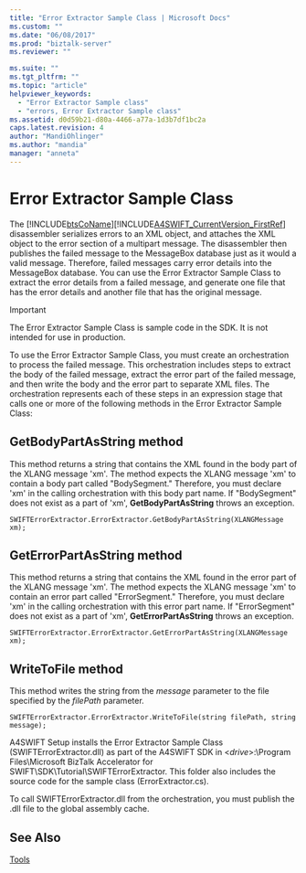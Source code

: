 ```yaml
---
title: "Error Extractor Sample Class | Microsoft Docs"
ms.custom: ""
ms.date: "06/08/2017"
ms.prod: "biztalk-server"
ms.reviewer: ""

ms.suite: ""
ms.tgt_pltfrm: ""
ms.topic: "article"
helpviewer_keywords: 
  - "Error Extractor Sample class"
  - "errors, Error Extractor Sample class"
ms.assetid: d0d59b21-d80a-4466-a77a-1d3b7df1bc2a
caps.latest.revision: 4
author: "MandiOhlinger"
ms.author: "mandia"
manager: "anneta"
---
```

# Error Extractor Sample Class
The [!INCLUDE[btsCoName](../../includes/btsconame-md.md)][!INCLUDE[A4SWIFT_CurrentVersion_FirstRef](../../includes/a4swift-currentversion-firstref-md.md)] disassembler serializes errors to an XML object, and attaches the XML object to the error section of a multipart message. The disassembler then publishes the failed message to the MessageBox database just as it would a valid message. Therefore, failed messages carry error details into the MessageBox database. You can use the Error Extractor Sample Class to extract the error details from a failed message, and generate one file that has the error details and another file that has the original message.  
  
> [!IMPORTANT]
>  The Error Extractor Sample Class is sample code in the SDK. It is not intended for use in production.  
  
 To use the Error Extractor Sample Class, you must create an orchestration to process the failed message. This orchestration includes steps to extract the body of the failed message, extract the error part of the failed message, and then write the body and the error part to separate XML files. The orchestration represents each of these steps in an expression stage that calls one or more of the following methods in the Error Extractor Sample Class:  
  
## GetBodyPartAsString method  
 This method returns a string that contains the XML found in the body part of the XLANG message 'xm'. The method expects the XLANG message 'xm' to contain a body part called "BodySegment." Therefore, you must declare 'xm' in the calling orchestration with this body part name. If "BodySegment" does not exist as a part of 'xm', **GetBodyPartAsString** throws an exception.  
  
```  
SWIFTErrorExtractor.ErrorExtractor.GetBodyPartAsString(XLANGMessage xm);  
```  
  
## GetErrorPartAsString method  
 This method returns a string that contains the XML found in the error part of the XLANG message 'xm'. The method expects the XLANG message 'xm' to contain an error part called "ErrorSegment." Therefore, you must declare 'xm' in the calling orchestration with this error part name. If "ErrorSegment" does not exist as a part of 'xm', **GetErrorPartAsString** throws an exception.  
  
```  
SWIFTErrorExtractor.ErrorExtractor.GetErrorPartAsString(XLANGMessage xm);  
```  
  
## WriteToFile method  
 This method writes the string from the *message* parameter to the file specified by the *filePath* parameter.  
  
```  
SWIFTErrorExtractor.ErrorExtractor.WriteToFile(string filePath, string message);  
```  
  
 A4SWIFT Setup installs the Error Extractor Sample Class (SWIFTErrorExtractor.dll) as part of the A4SWIFT SDK in \<*drive*\>:\Program Files\Microsoft BizTalk Accelerator for SWIFT\SDK\Tutorial\SWIFTErrorExtractor. This folder also includes the source code for the sample class (ErrorExtractor.cs).  
  
 To call SWIFTErrorExtractor.dll from the orchestration, you must publish the .dll file to the global assembly cache.  
  
## See Also  
 [Tools](../../adapters-and-accelerators/accelerator-swift/tools.md)